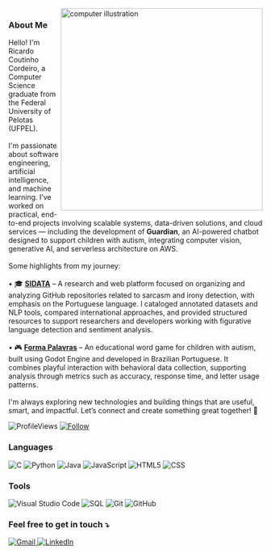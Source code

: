 <img src="https://user-images.githubusercontent.com/74038190/242390692-0b335028-1d3d-4ee5-b5b3-a373d499be7e.gif" alt="computer illustration" min-width="400px" max-width="400px" width="400px" align="right">

<p align="left"> 
  <h3>About Me</h3>
  Hello! I'm Ricardo Coutinho Cordeiro, a Computer Science graduate from the Federal University of Pelotas (UFPEL).<br><br>
  I'm passionate about software engineering, artificial intelligence, and machine learning. I’ve worked on practical, end-to-end projects involving scalable systems, data-driven solutions, and cloud services — including the development of <strong>Guardian</strong>, an AI-powered chatbot designed to support children with autism, integrating computer vision, generative AI, and serverless architecture on AWS.<br><br>
  Some highlights from my journey:<br><br>
  • 🎓 <a href="https://regretcode.github.io/SIDATA/"><strong>SIDATA</strong></a> – A research and web platform focused on organizing and analyzing GitHub repositories related to sarcasm and irony detection, with emphasis on the Portuguese language. I cataloged annotated datasets and NLP tools, compared international approaches, and provided structured resources to support researchers and developers working with figurative language detection and sentiment analysis.<br><br> 
  • 🎮 <a href="https://github.com/RegretCode/Forma-Palavras"><strong>Forma Palavras</strong></a> – An educational word game for children with autism, built using Godot Engine and developed in Brazilian Portuguese. It combines playful interaction with behavioral data collection, supporting analysis through metrics such as accuracy, response time, and letter usage patterns.<br><br>
  I'm always exploring new technologies and building things that are useful, smart, and impactful. Let’s connect and create something great together! 🚀
</p>


 
  ![ProfileViews](https://komarev.com/ghpvc/?username=RegretCode)
  [![Follow](https://img.shields.io/github/followers/RegretCode?label=Follow&style=social&color=black&logo=github)](https://github.com/RegretCode)

<p align="left">
  <h3>Languages</h3>
  
  ![C](https://img.shields.io/badge/-C-333333?style=flat&logo=C&logoColor=00599C)
  ![Python](https://img.shields.io/badge/-Python-333333?style=flat&logo=python&logoColor=3776AB)
  ![Java](https://img.shields.io/badge/-Java-333333?style=flat&logo=Java&logoColor=007396)
  ![JavaScript](https://img.shields.io/badge/-JavaScript-333333?style=flat&logo=javascript)
  ![HTML5](https://img.shields.io/badge/-HTML5-333333?style=flat&logo=HTML5)
  ![CSS](https://img.shields.io/badge/-CSS-333333?style=flat&logo=CSS3&logoColor=1572B6)
</p>

<p align="left">
  <h3>Tools</h3>
  
  ![Visual Studio Code](https://img.shields.io/badge/-Visual%20Studio%20Code-333333?style=flat&logo=visual-studio-code&logoColor=007ACC)
  ![SQL](https://img.shields.io/badge/-SQL-333333?style=flat&logo=sql&logoColor=4479A1)
  ![Git](https://img.shields.io/badge/-Git-333333?style=flat&logo=git&logoColor=F05032)
  ![GitHub](https://img.shields.io/badge/-GitHub-333333?style=flat&logo=github&logoColor=181717)
</p>

<p align="left">
  <h3>Feel free to get in touch ⤵️</h3> 
</p>

<a href="mailto:codeiro.ricardocoutinho@gmail.com" title="Gmail">
  <img src="https://img.shields.io/badge/-Gmail-FF0000?style=flat-square&labelColor=FF0000&logo=gmail&logoColor=white&link=mailto:codeiro.ricardocoutinho@gmail.com" alt="Gmail"/>
</a>

<a href="https://www.linkedin.com/in/ricardoccordeiro/" title="LinkedIn">
  <img src="https://img.shields.io/badge/-Linkedin-0e76a8?style=flat-square&logo=Linkedin&logoColor=white&link=https://www.linkedin.com/in/ricardocoutinhocordeiro/" alt="LinkedIn"/>
</a>
</p>
